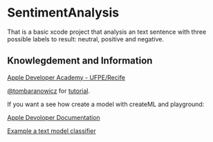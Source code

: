 # SentimentAnalysis

That is a basic xcode project that analysis an text sentence with three possible labels to result: neutral, positive and negative.

## Knowlegdement and Information

[Apple Developer Academy  - UFPE/Recife](http://academy.cin.ufpe.br/)

[@tombaranowicz](https://github.com/tombaranowicz) for [tutorial](https://www.youtube.com/watch?v=c3RQi_Iq5ng).

If you want a see how create a model with createML and playground:

[Apple Devoloper Documentation](https://developer.apple.com/documentation/createml/creating_a_text_classifier_model)

[Example a text model classifier](https://github.com/julianoctvaz/AnMLModelSentimentAnalysesWithPlayground)

